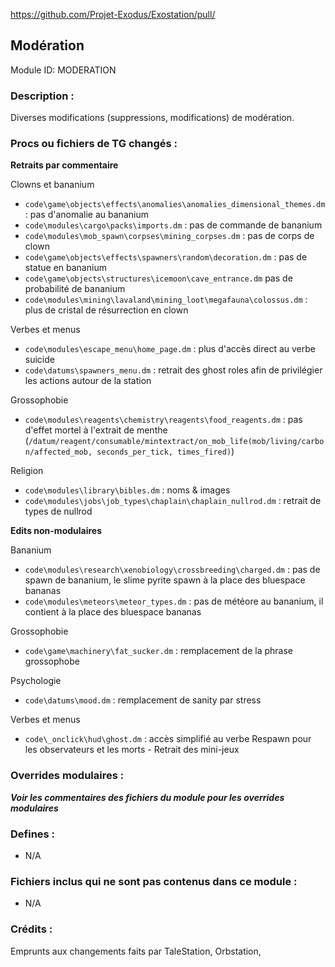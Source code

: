 https://github.com/Projet-Exodus/Exostation/pull/

## Modération

Module ID: MODERATION

### Description :

Diverses modifications (suppressions, modifications) de modération.

### Procs ou fichiers de TG changés :

**Retraits par commentaire**

Clowns et bananium

- `code\game\objects\effects\anomalies\anomalies_dimensional_themes.dm` : pas d'anomalie au bananium
- `code\modules\cargo\packs\imports.dm` : pas de commande de bananium
- `code\modules\mob_spawn\corpses\mining_corpses.dm` : pas de corps de clown
- `code\game\objects\effects\spawners\random\decoration.dm` : pas de statue en bananium
- `code\game\objects\structures\icemoon\cave_entrance.dm` pas de probabilité de bananium
- `code\modules\mining\lavaland\mining_loot\megafauna\colossus.dm` : plus de cristal de résurrection en clown

Verbes et menus

- `code\modules\escape_menu\home_page.dm` : plus d'accès direct au verbe suicide
- `code\datums\spawners_menu.dm` : retrait des ghost roles afin de privilégier les actions autour de la station

Grossophobie

- `code\modules\reagents\chemistry\reagents\food_reagents.dm` : pas d'effet mortel à l'extrait de menthe (`/datum/reagent/consumable/mintextract/on_mob_life(mob/living/carbon/affected_mob, seconds_per_tick, times_fired)`)

Religion

- `code\modules\library\bibles.dm` : noms & images
- `code\modules\jobs\job_types\chaplain\chaplain_nullrod.dm` : retrait de types de nullrod

**Edits non-modulaires**

Bananium

- `code\modules\research\xenobiology\crossbreeding\charged.dm` : pas de spawn de bananium, le slime pyrite spawn à la place des bluespace bananas
- `code\modules\meteors\meteor_types.dm` : pas de météore au bananium, il contient à la place des bluespace bananas

Grossophobie

- `code\game\machinery\fat_sucker.dm` : remplacement de la phrase grossophobe

Psychologie

- `code\datums\mood.dm` : remplacement de sanity par stress

Verbes et menus

- `code\_onclick\hud\ghost.dm` : accès simplifié au verbe Respawn pour les observateurs et les morts - Retrait des mini-jeux

### Overrides modulaires :

**_Voir les commentaires des fichiers du module pour les overrides modulaires_**

### Defines :

- N/A

### Fichiers inclus qui ne sont pas contenus dans ce module :

- N/A

### Crédits :

Emprunts aux changements faits par TaleStation, Orbstation,
